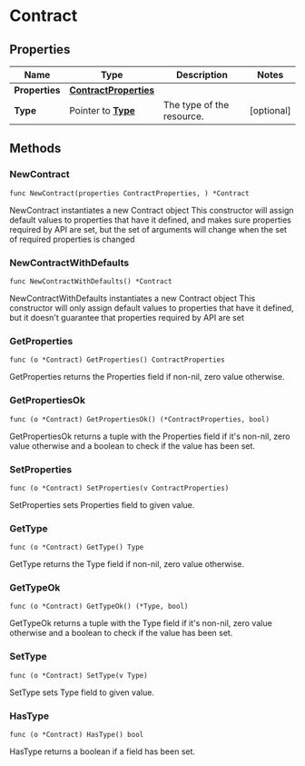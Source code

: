 # Contract

## Properties

|Name | Type | Description | Notes|
|------------ | ------------- | ------------- | -------------|
|**Properties** | [**ContractProperties**](ContractProperties.md) |  | |
|**Type** | Pointer to [**Type**](Type.md) | The type of the resource. | [optional] |

## Methods

### NewContract

`func NewContract(properties ContractProperties, ) *Contract`

NewContract instantiates a new Contract object
This constructor will assign default values to properties that have it defined,
and makes sure properties required by API are set, but the set of arguments
will change when the set of required properties is changed

### NewContractWithDefaults

`func NewContractWithDefaults() *Contract`

NewContractWithDefaults instantiates a new Contract object
This constructor will only assign default values to properties that have it defined,
but it doesn't guarantee that properties required by API are set

### GetProperties

`func (o *Contract) GetProperties() ContractProperties`

GetProperties returns the Properties field if non-nil, zero value otherwise.

### GetPropertiesOk

`func (o *Contract) GetPropertiesOk() (*ContractProperties, bool)`

GetPropertiesOk returns a tuple with the Properties field if it's non-nil, zero value otherwise
and a boolean to check if the value has been set.

### SetProperties

`func (o *Contract) SetProperties(v ContractProperties)`

SetProperties sets Properties field to given value.


### GetType

`func (o *Contract) GetType() Type`

GetType returns the Type field if non-nil, zero value otherwise.

### GetTypeOk

`func (o *Contract) GetTypeOk() (*Type, bool)`

GetTypeOk returns a tuple with the Type field if it's non-nil, zero value otherwise
and a boolean to check if the value has been set.

### SetType

`func (o *Contract) SetType(v Type)`

SetType sets Type field to given value.

### HasType

`func (o *Contract) HasType() bool`

HasType returns a boolean if a field has been set.



